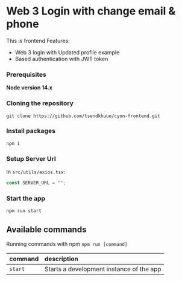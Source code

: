 # Web 3 Login with change email & phone

This is frontend
Features:

- Web 3 login with Updated profile example
- Based authentication with JWT token

### Prerequisites

**Node version 14.x**

### Cloning the repository

```shell
git clone https://github.com/tsendkhuuo/cyon-frontend.git
```

### Install packages

```shell
npm i
```

### Setup Server Url

In `src/utils/axios.tsx`:

```js
const SERVER_URL = "";
```

### Start the app

```shell
npm run start
```

## Available commands

Running commands with npm `npm run [command]`

| command | description                              |
| :------ | :--------------------------------------- |
| `start` | Starts a development instance of the app |
